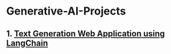 # Generative-AI-Projects

## 1. [Text Generation Web Application using LangChain](https://github.com/Ravjot03/Text-Generation-Web-App-using-LangChain)
